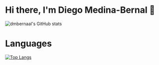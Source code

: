 # Hi there, I'm Diego Medina-Bernal 👋
![dmbernaal's GitHub stats](https://github-readme-stats-self-tau.vercel.app/api?username=dmbernaal&count_private=true&show_icons=true&theme=dark&hide=contribs,issues)

# Languages 
[![Top Langs](https://github-readme-stats-self-tau.vercel.app/api/top-langs/?username=dmbernaal&count_private=true&hide=jupyter%20notebook&langs_count=8)](https://github.com/dmbernaal/github-readme-stats)
